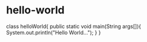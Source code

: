 # hello-world
class helloWorld{
public static void main(String args[]){
System.out.println("Hello World...");
}
}
